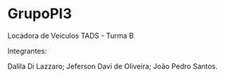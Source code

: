 # GrupoPI3

Locadora de Veículos TADS - Turma B

Integrantes:

Dalila Di Lazzaro;
Jeferson Davi de Oliveira;
João Pedro Santos.
